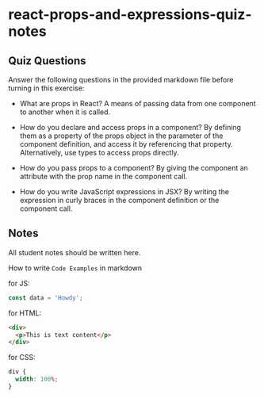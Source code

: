 # react-props-and-expressions-quiz-notes

## Quiz Questions

Answer the following questions in the provided markdown file before turning in this exercise:

- What are props in React?
  A means of passing data from one component to another when it is called.

- How do you declare and access props in a component?
  By defining them as a property of the props object in the parameter of the component definition, and access it by referencing that property. Alternatively, use types to access props directly.

- How do you pass props to a component?
  By giving the component an attribute with the prop name in the component call.

- How do you write JavaScript expressions in JSX?
  By writing the expression in curly braces in the component definition or the component call.

## Notes

All student notes should be written here.

How to write `Code Examples` in markdown

for JS:

```javascript
const data = 'Howdy';
```

for HTML:

```html
<div>
  <p>This is text content</p>
</div>
```

for CSS:

```css
div {
  width: 100%;
}
```
